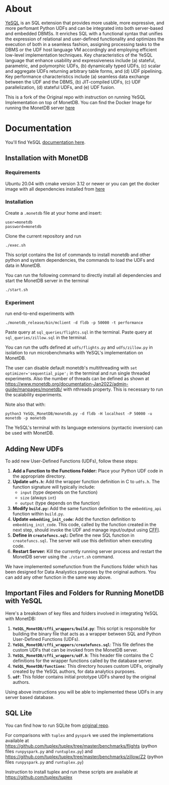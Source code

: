 # About

[YeSQL](https://athenarc.github.io/YeSQL/) is an SQL extension that provides more usable, more expressive, and more perfomant Python UDFs and can be integrated into both server-based and embedded DBMSs. It enriches SQL with a functional syntax that unifies the expression of relational and user-defined functionality and optimizes the execution of both in a seamless fashion, assigning processing tasks to the DBMS or the UDF host language VM accordingly and employing efficient low-level implementation techniques. Key characteristics of the YeSQL language that enhance usability and expressiveness include (a) stateful, parametric, and polymorphic UDFs, (b) dynamically typed UDFs, (c) scalar and aggregate UDFs returning arbitrary table forms, and (d) UDF pipelining. Key performance characteristics include (a) seamless data exchange between the UDF and the DBMS, (b) JIT-compiled UDFs, (c) UDF parallelization, (d) stateful UDFs, and (e) UDF fusion.

This is a fork of the Original repo with instruction on running YeSQL Implementation on top of MonetDB. You can find the Docker Image for running the MonetDB server [here](LINK) 
# Documentation

You'll find YeSQL [documentation here](https://athenarc.github.io/YeSQL/).

## Installation with MonetDB

### Requirements

Ubuntu 20.04 with cmake version 3.12 or newer or you can get the docker image with all dependencies installed from [here]()

### Installation

Create a `.monetdb` file at your home and insert:
```
user=monetdb
password=monetdb
```

Clone the current repository and run
```
./exec.sh
```
This script contains the list of commands to install monetdb and other python and system dependencies, the commands to load the UDFs and data in MonetDB. 

You can run the following command to directly install all dependencies and start the MonetDB server in the terminal 
```
./start.sh
```

### Experiment

run end-to-end experiments with 

```
./monetdb_release/bin/mclient -d fldb -p 50000 -t performance

```

Paste query at `sql_queries/flights.sql` in the terminal.
Paste query at `sql_queries/zillow.sql` in the terminal.

You can run the udfs defined at `udfs/flights.py` and `udfs/zillow.py` in isolation to run microbenchmarks with YeSQL's implementation on MonetDB.

The user can disable default monetdb's multithreading with `set optimizer='sequential_pipe';` in the terminal and run single threaded experiments. 
Also the number of threads can be defined as shown at https://www.monetdb.org/documentation-Jan2022/admin-guide/manpages/monetdb/ with nthreads property.
This is necessary to run the scalability experiments.

Note also that with:
```
python3 YeSQL_MonetDB/monetdb.py -d fldb -H localhost -P 50000 -u monetdb -p monetdb
``` 
The YeSQL's terminal with its language extensions (syntactic inversion) can be used with MonetDB. 

## Adding New UDFs
To add new User-Defined Functions (UDFs), follow these steps:

1.  **Add a Function to the Functions Folder:** Place your Python UDF code in the appropriate directory.
2.  **Update `udfs.h`:** Add the wrapper function definition in C to `udfs.h`. The function signature will typically include:
    *   `input` (type depends on the function)
    *   `size` (always `int`)
    *   `output` (type depends on the function)
3.  **Modify `build.py`:** Add the same function definition to the `embedding_api` function within `build.py`.
4.  **Update `embedding_init_code`:** Add the function definition to `embedding_init_code`. This code, called by the function created in the next step, should invoke the UDF and manage input/output using [CFFI](https://cffi.readthedocs.io/en/stable/).
5.  **Define in `createfuncs.sql`:** Define the new SQL function in `createfuncs.sql`. The server will use this definition when executing code.
6.  **Restart Server:** Kill the currently running server process and restart the MonetDB server using the `./start.sh` command.

We have implemented somefunction from the Functions folder which has been designed for Data Analystics purposes by the original authors. You can add any other function in the same way above. 

## Important Files and Folders for Running MonetDB with YeSQL

Here's a breakdown of key files and folders involved in integrating YeSQL with MonetDB:

1.  **`YeSQL_MonetDB/cffi_wrappers/build.py`**: This script is responsible for building the binary file that acts as a wrapper between SQL and Python User-Defined Functions (UDFs).
2.  **`YeSQL_MonetDB/cffi_wrappers/createfuncs.sql`**: This file defines the custom UDFs that can be invoked from the MonetDB server.
3.  **`YeSQL_MonetDB/cffi_wrappers/udf.h`**: This header file contains the C definitions for the wrapper functions called by the database server.
4.  **`YeSQL_MonetDB/functions`**: This directory houses custom UDFs, originally created by the YeSQL authors, for data analytics purposes.
5.  **`udf`**: This folder contains initial prototype UDFs shared by the original authors.

Using above instructions you will be able to implemented these UDFs in any server based database.

## SQL Lite
You can find how to run SQLite from [original repo](https://github.com/athenarc/YeSQL.git). 

For comparisons with `tuplex` and `pyspark` we used the implementations available at 
https://github.com/tuplex/tuplex/tree/master/benchmarks/flights (python files `runpyspark.py` and `runtuplex.py`)
and
https://github.com/tuplex/tuplex/tree/master/benchmarks/zillow/Z2 (python files `runpyspark.py` and `runtuplex.py`)

Instruction to install tuplex and run these scripts are available at https://github.com/tuplex/tuplex

##
